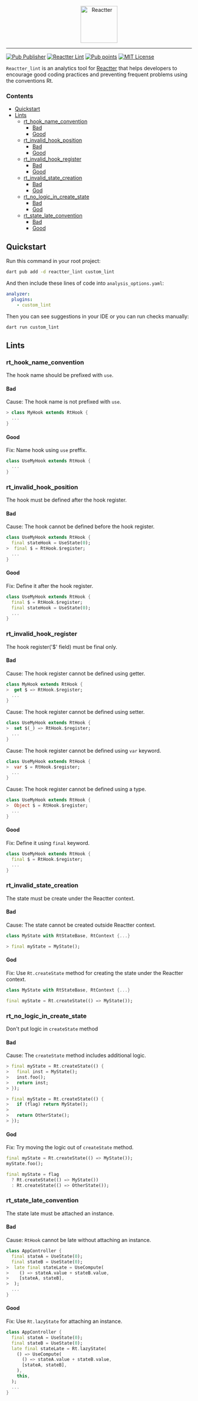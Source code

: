 <p align="center">
  <img src="https://raw.githubusercontent.com/2devs-team/reactter_assets/main/reactter_logo_full.png" height="100" alt="Reactter" />
</p>

____

[![Pub Publisher](https://img.shields.io/pub/publisher/reactter?color=013d6d&labelColor=01579b)](https://pub.dev/publishers/2devs.io/packages)
[![Reactter Lint](https://img.shields.io/pub/v/reactter_lint?color=1d7fac&labelColor=29b6f6&label=reactter_lint&logo=dart)](https://pub.dev/packages/reactter_lint)
[![Pub points](https://img.shields.io/pub/points/reactter_lint?color=196959&labelColor=23967F&logo=dart)](https://pub.dev/packages/reactter_lint/score)
[![MIT License](https://img.shields.io/github/license/2devs-team/reactter?color=a85f00&labelColor=F08700&logoColor=fff&logo=Open%20Source%20Initiative)](https://github.com/2devs-team/reactter/blob/master/LICENSE)

`Reactter_lint` is an analytics tool for [Reactter](https://pub.dev/packages/reactter) that helps developers to encourage good coding practices and preventing frequent problems using the conventions Rt.

### Contents

- [Quickstart](#quickstart)
- [Lints](#lints)
  - [rt\_hook\_name\_convention](#rt_hook_name_convention)
    - [Bad](#bad)
    - [Good](#good)
  - [rt\_invalid\_hook\_position](#rt_invalid_hook_position)
    - [Bad](#bad-1)
    - [Good](#good-1)
  - [rt\_invalid\_hook\_register](#rt_invalid_hook_register)
    - [Bad](#bad-2)
    - [Good](#good-2)
  - [rt\_invalid\_state\_creation](#rt_invalid_state_creation)
    - [Bad](#bad-3)
    - [God](#god)
  - [rt\_no\_logic\_in\_create\_state](#rt_no_logic_in_create_state)
    - [Bad](#bad-4)
    - [God](#god-1)
  - [rt\_state\_late\_convention](#rt_state_late_convention)
    - [Bad](#bad-5)
    - [Good](#good-3)

## Quickstart

Run this command in your root project:

```sh
dart pub add -d reactter_lint custom_lint
```

And then include these lines of code into `analysis_options.yaml`:

```yaml
analyzer:
  plugins:
    - custom_lint
```

Then you can see suggestions in your IDE or you can run checks manually:

```sh
dart run custom_lint
```

## Lints

### rt_hook_name_convention

The hook name should be prefixed with `use`.

#### Bad

Cause: The hook name is not prefixed with `use`.

```dart
> class MyHook extends RtHook {
  ...
}
```

#### Good

Fix: Name hook using `use` preffix.

```dart
class UseMyHook extends RtHook {
  ...
}
```

### rt_invalid_hook_position

The hook must be defined after the hook register.

#### Bad

Cause: The hook cannot be defined before the hook register.

```dart
class UseMyHook extends RtHook {
  final stateHook = UseState(0);
>  final $ = RtHook.$register;
  ...
}
```

#### Good

Fix: Define it after the hook register.

```dart
class UseMyHook extends RtHook {
  final $ = RtHook.$register;
  final stateHook = UseState(0);
  ...
}
```

### rt_invalid_hook_register

The hook register('$' field) must be final only.

#### Bad

Cause: The hook register cannot be defined using getter.

```dart
class MyHook extends RtHook {
>  get $ => RtHook.$register;
  ...
}
```

Cause: The hook register cannot be defined using setter.

```dart
class UseMyHook extends RtHook {
>  set $(_) => RtHook.$register;
  ...
}
```

Cause: The hook register cannot be defined using `var` keyword.

```dart
class UseMyHook extends RtHook {
>  var $ = RtHook.$register;
  ...
}
```

Cause: The hook register cannot be defined using a type.

```dart
class UseMyHook extends RtHook {
>  Object $ = RtHook.$register;
  ...
}
```

#### Good

Fix: Define it using `final` keyword.

```dart
class UseMyHook extends RtHook {
  final $ = RtHook.$register;
  ...
}
```

### rt_invalid_state_creation

The state must be create under the Reactter context.

#### Bad

Cause: The state cannot be created outside Reactter context.

```dart
class MyState with RtStateBase, RtContext {...}

> final myState = MyState();
```

#### God

Fix: Use `Rt.createState` method for creating the state under the Reactter context.

```dart
class MyState with RtStateBase, RtContext {...}

final myState = Rt.createState(() => MyState());
```

### rt_no_logic_in_create_state

Don't put logic in `createState` method

#### Bad

Cause: The `createState` method includes additional logic.

```dart
> final myState = Rt.createState(() {
>   final inst = MyState();
>   inst.foo();
>   return inst;
> });
```

```dart
> final myState = Rt.createState(() {
>   if (flag) return MyState();
>
>   return OtherState();
> });
```

#### God

Fix: Try moving the logic out of `createState` method.

```dart
final myState = Rt.createState(() => MyState());
myState.foo();
```

```dart
final myState = flag 
  ? Rt.createState(() => MyState())
  : Rt.createState(() => OtherState());
```

### rt_state_late_convention

The state late must be attached an instance.

#### Bad

Cause: `RtHook` cannot be late without attaching an instance.

```dart
class AppController {
  final stateA = UseState(0);
  final stateB = UseState(0);
>  late final stateLate = UseCompute(
>    () => stateA.value + stateB.value,
>    [stateA, stateB],
>  );
  ...
}
```

#### Good

Fix: Use `Rt.lazyState` for attaching an instance.

```dart
class AppController {
  final stateA = UseState(0);
  final stateB = UseState(0);
  late final stateLate = Rt.lazyState(
    () => UseCompute(
      () => stateA.value + stateB.value,
      [stateA, stateB],
    ),
    this,
  );
  ...
}
```
